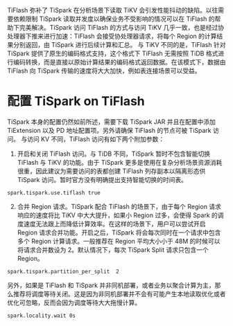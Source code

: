TiFlash 弥补了 TiSpark 在分析场景下读取 TiKV 会引发性能抖动的缺陷。以往需要依赖限制 TiSpark 读取并发度以确保业务不受影响的情况可以在 TiFlash 的帮助下完美解决。TiSpark 访问 TiFlash 的方式与访问 TiKV 几乎一致，也是经过协处理器下推来进行加速：TiFlash 会接受协处理器请求，将每个 Region 的计算结果分别返回，由 TiSpark 进行后续计算和汇总。
与 TiKV 不同的是，TiFlash 针对 TiSpark 提供了原生的编码格式支持，这个格式下 TiFlash 无需按照 TiDB 格式进行编码转换，而是直接以原始计算结果的编码格式返回数据。在该模式下，数据由 TiFlash 向 TiSpark 传输的速度将大大加快，例如表连接场景可以受益。

# 配置 TiSpark on TiFlash
TiSpark 本身的配置仍然如前所述，需要下载 TiSpark JAR 并且在配置中添加 TiExtension 以及 PD 地址配置项。另外请确保 TiFlash 的节点可被 TiSpark 访问。
与访问 KV 不同，TiFlash 访问有如下两个附加参数：
1. 开启和关闭 TiFlash 访问。与 TiDB 不同，TiSpark 暂时不包含智能切换 TiFlash 与 TiKV 的功能。由于 TiSpark 更多是使用在复杂分析场景资源消耗很重，因此建议为需要访问的表都创建 TiFlash 列存副本以隔离形态供 TiSpark 访问。暂时官方没有明确提出支持智能切换的时间表。
```
spark.tispark.use.tiflash true
```
2. 合并 Region 请求。TiSpark 配合 TiFlash 的场景下，由于每个 Region 请求响应的速度将比 TiKV 中大大提升，如果小 Region 过多，会使得 Spark 的调度速度无法跟上而降低计算效率。在这样的场景下，用户可以尝试开启 Region 请求合并功能。开启之后，TiSpark 将会每次同时在一个请求中包含多个 Region 计算请求。一般推荐在 Region 平均大小小于 48M 的时候可以将请求合并数设为 2。默认情况下，每次 TiSpark Split 请求只包含一个 Region。
```
spark.tispark.partition_per_split  2
```
另外，如果是 TiFlash 和 TiSpark 并非同机部署，或者业务以聚合计算为主，那么推荐将调度等待关闭。这是因为非同机部署并不会有可能产生本地读取优化或者优化可忽略，反而会因为调度等待大大拖慢计算。
```
spark.locality.wait 0s
```
